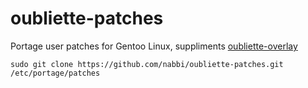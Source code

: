 # oubliette-patches
Portage user patches for Gentoo Linux, suppliments [oubliette-overlay](https://github.com/nabbi/oubliette-overlay)

`sudo git clone https://github.com/nabbi/oubliette-patches.git /etc/portage/patches`
